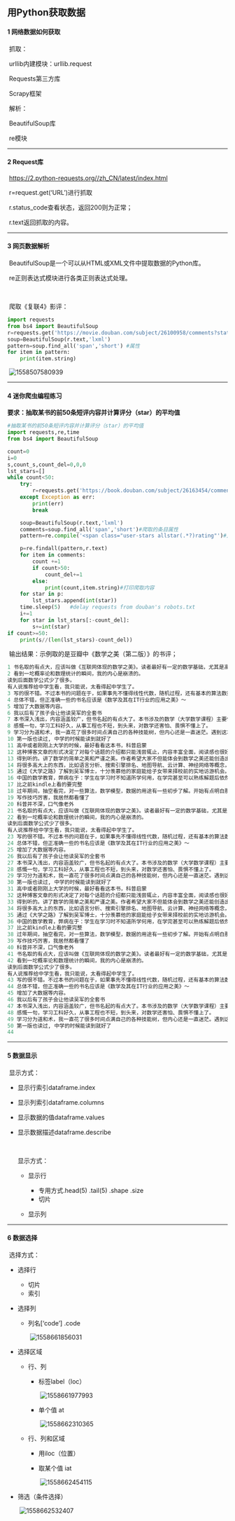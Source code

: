 ## 用Python获取数据

#### 1 网络数据如何获取

​		抓取：

​				urllib内建模块：urllib.request

​				Requests第三方库

​				Scrapy框架

​		解析：

​				BeautifulSoup库

​				re模块



------------

#### 2  Request库

​			<https://2.python-requests.org//zh_CN/latest/index.html>

​			r=request.get(‘URL’)进行抓取

​			r.status_code查看状态，返回200则为正常；

​			r.text返回抓取的内容。



------

#### 3  网页数据解析

​			BeautifulSoup是一个可以从HTML或XML文件中提取数据的Python库。

​			re正则表达式模块进行各类正则表达式处理。

​			

​			爬取《复联4》影评：

```python
import requests
from bs4 import BeautifulSoup
r=requests.get('https://movie.douban.com/subject/26100958/comments?status=P')
soup=BeautifulSoup(r.text,'lxml')
pattern=soup.find_all('span','short') #属性
for item in pattern:
    print(item.string)
```

​		![1558507580939](assets/1558507580939.png)



------------------

#### 4  迷你爬虫编程练习

​		**要求：抽取某书的前50条短评内容并计算评分（star）的平均值**

```python
#抽取某书的前50条短评内容并计算评分（star）的平均值
import requests,re,time
from bs4 import BeautifulSoup

count=0
i=0
s,count_s,count_del=0,0,0
lst_stars=[]
while count<50:
    try:
        r=requests.get('https://book.douban.com/subject/26163454/comments/hot')#请求地址
    except Exception as err:
        print(err)
        break

    soup=BeautifulSoup(r.text,'lxml')
    comments=soup.find_all('span','short')#爬取的条目属性
    pattern=re.compile('<span class="user-stars allstar(.*?)rating"')#正则表达式

    p=re.findall(pattern,r.text)
    for item in comments:
        count +=1
        if count>50:
            count_del+=1
        else:
            print(count,item.string)#打印爬取内容
    for star in p:
        lst_stars.append(int(star))
    time.sleep(5)   #delay requests from douban's robots.txt
    i+=1
    for star in lst_stars[:-count_del]:
        s+=int(star)
if count>=50:
    print(s//(len(lst_stars)-count_del))
```

​		输出结果：示例取的是豆瓣中《数学之美（第二版）》的书评；

```python
1 书名取的有点大，应该叫做《互联网体现的数学之美》。读者最好有一定的数学基础，尤其是高等数学，不然恐怕体会不了太多的美。
2 看到一坨概率论和数理统计的瞬间，我的内心是崩溃的。
读到后面数学公式少了很多。
有人说推荐给中学生看，我只能说，太看得起中学生了。
3 写的很不错。不过本书的问题在于，如果事先不懂得线性代数，随机过程，还有基本的算法数据结构以及计算机基础知识，那很难被科普到，如果事先懂了这些知识，才会觉得写的浅显易懂，如果是这种情况，那又没有读的必要了。不过科普书籍都有这类问题。
4 总体不错，但正准确一些的书名应该是《数学及其在IT行业的应用之美》～
5 增加了大数据等内容。
6 我以后有了孩子会让他读吴军的全套书
7 本书深入浅出，内容涵盖较广，但书名起的有点大了。本书涉及的数学（大学数学课程）主要包括概率论，统计学，马尔科夫链，图论，信息论，神经网络等，相对而言，以上仅是数学里的一小部分分支。除此之外，结合作者在 Google 的经历，用浅显易懂的语言解释了以上数学分支在文本挖掘（自然语言分析，分词，语义分析），网络爬虫，密码学，搜索引擎等工作原理，可为这些方面的入门之作，值得一读。
8 感慨一句，学习工科好久，从事工程也不短，到头来，对数学还害怕、畏惧不懂上了。
9 学习分为道和术，我一直花了很多时间点满自己的各种技能树，但内心还是一直迷茫。遇到这本书之后，才发现自己迷茫的原因。我忙于学习各种术，却疏于修炼道。
10 第一版也读过, 中学的时候能读到就好了
11 高中或者刚刚上大学的时候，最好看看这本书，科普启蒙
12 这种博客文章的形式决定了对每个话题的介绍都只能浅尝辄止，内容丰富全面，阅读感也很好，就是标题实在有欺诈的嫌疑。
13 得到听的。讲了数学的简单之美和严谨之美。作者希望大家不但能体会到数学之美还能创造出数学之美且从中受益。
14 将很多高大上的东西，比如语言分析、搜索引擎排名、地图导航、云计算、神经网络等概念，非常浅显易懂的说明了出来，隐藏在这些前沿科技的背后，往往只是一两个非常简单的数学公式，对，就是我们学过的那些：线性代数、贝叶斯公式、切比雪夫不等式等等。一位优秀的科学家能写出优秀的论文引领科技，而一位优秀的科普作家能将非常晦涩的概念深入浅出的表达出来，吴军博士就是这样子做的。
15 通过《大学之路》了解到吴军博士，十分羡慕他的家庭能给子女带来择校前的实地访游机会。不过我当时没有对《数学之美》和《浪潮之巅》产生兴趣，因为他的书籍名称都取得太大，使人没有办法直接通过标题来判断其内容。本书主要介绍Google采用的一些技术，尤其在搜索引擎领域，可见当时自然语言处理就已在业界大显身手，并非AI火爆促使NLP的崛起。比起PHY那些架在空中的知识，我认为业界的技术越来越得我心，因为它能直接被使用，因为它能直接带来价值，给人以便捷，给开发者以收益。
16 中国的数学教育，弊病在于：学生在学习时不知道所学何用，在学完甚至可以熟练解题后依然不知所学何用。这本书，在能读懂的基础上，越早让学生接触越好。
17 比之前kindle上看的要完整
18 过年期间，抽空看完，对一些算法，数学模型，数据的用途有一些初步了解。开始有点明白那些做算法的朋友都在干些什么了。下一本看《浪潮之巅》，之后再回头好好了解里面的推导细节。
19 写作技巧厉害，我居然都看懂了
20 科普并不深，口气像老外
21 书名取的有点大，应该叫做《互联网体现的数学之美》。读者最好有一定的数学基础，尤其是高等数学，不然恐怕体会不了太多的美。
22 看到一坨概率论和数理统计的瞬间，我的内心是崩溃的。
读到后面数学公式少了很多。
有人说推荐给中学生看，我只能说，太看得起中学生了。
23 写的很不错。不过本书的问题在于，如果事先不懂得线性代数，随机过程，还有基本的算法数据结构以及计算机基础知识，那很难被科普到，如果事先懂了这些知识，才会觉得写的浅显易懂，如果是这种情况，那又没有读的必要了。不过科普书籍都有这类问题。
24 总体不错，但正准确一些的书名应该是《数学及其在IT行业的应用之美》～
25 增加了大数据等内容。
26 我以后有了孩子会让他读吴军的全套书
27 本书深入浅出，内容涵盖较广，但书名起的有点大了。本书涉及的数学（大学数学课程）主要包括概率论，统计学，马尔科夫链，图论，信息论，神经网络等，相对而言，以上仅是数学里的一小部分分支。除此之外，结合作者在 Google 的经历，用浅显易懂的语言解释了以上数学分支在文本挖掘（自然语言分析，分词，语义分析），网络爬虫，密码学，搜索引擎等工作原理，可为这些方面的入门之作，值得一读。
28 感慨一句，学习工科好久，从事工程也不短，到头来，对数学还害怕、畏惧不懂上了。
29 学习分为道和术，我一直花了很多时间点满自己的各种技能树，但内心还是一直迷茫。遇到这本书之后，才发现自己迷茫的原因。我忙于学习各种术，却疏于修炼道。
30 第一版也读过, 中学的时候能读到就好了
31 高中或者刚刚上大学的时候，最好看看这本书，科普启蒙
32 这种博客文章的形式决定了对每个话题的介绍都只能浅尝辄止，内容丰富全面，阅读感也很好，就是标题实在有欺诈的嫌疑。
33 得到听的。讲了数学的简单之美和严谨之美。作者希望大家不但能体会到数学之美还能创造出数学之美且从中受益。
34 将很多高大上的东西，比如语言分析、搜索引擎排名、地图导航、云计算、神经网络等概念，非常浅显易懂的说明了出来，隐藏在这些前沿科技的背后，往往只是一两个非常简单的数学公式，对，就是我们学过的那些：线性代数、贝叶斯公式、切比雪夫不等式等等。一位优秀的科学家能写出优秀的论文引领科技，而一位优秀的科普作家能将非常晦涩的概念深入浅出的表达出来，吴军博士就是这样子做的。
35 通过《大学之路》了解到吴军博士，十分羡慕他的家庭能给子女带来择校前的实地访游机会。不过我当时没有对《数学之美》和《浪潮之巅》产生兴趣，因为他的书籍名称都取得太大，使人没有办法直接通过标题来判断其内容。本书主要介绍Google采用的一些技术，尤其在搜索引擎领域，可见当时自然语言处理就已在业界大显身手，并非AI火爆促使NLP的崛起。比起PHY那些架在空中的知识，我认为业界的技术越来越得我心，因为它能直接被使用，因为它能直接带来价值，给人以便捷，给开发者以收益。
36 中国的数学教育，弊病在于：学生在学习时不知道所学何用，在学完甚至可以熟练解题后依然不知所学何用。这本书，在能读懂的基础上，越早让学生接触越好。
37 比之前kindle上看的要完整
38 过年期间，抽空看完，对一些算法，数学模型，数据的用途有一些初步了解。开始有点明白那些做算法的朋友都在干些什么了。下一本看《浪潮之巅》，之后再回头好好了解里面的推导细节。
39 写作技巧厉害，我居然都看懂了
40 科普并不深，口气像老外
41 书名取的有点大，应该叫做《互联网体现的数学之美》。读者最好有一定的数学基础，尤其是高等数学，不然恐怕体会不了太多的美。
42 看到一坨概率论和数理统计的瞬间，我的内心是崩溃的。
读到后面数学公式少了很多。
有人说推荐给中学生看，我只能说，太看得起中学生了。
43 写的很不错。不过本书的问题在于，如果事先不懂得线性代数，随机过程，还有基本的算法数据结构以及计算机基础知识，那很难被科普到，如果事先懂了这些知识，才会觉得写的浅显易懂，如果是这种情况，那又没有读的必要了。不过科普书籍都有这类问题。
44 总体不错，但正准确一些的书名应该是《数学及其在IT行业的应用之美》～
45 增加了大数据等内容。
46 我以后有了孩子会让他读吴军的全套书
47 本书深入浅出，内容涵盖较广，但书名起的有点大了。本书涉及的数学（大学数学课程）主要包括概率论，统计学，马尔科夫链，图论，信息论，神经网络等，相对而言，以上仅是数学里的一小部分分支。除此之外，结合作者在 Google 的经历，用浅显易懂的语言解释了以上数学分支在文本挖掘（自然语言分析，分词，语义分析），网络爬虫，密码学，搜索引擎等工作原理，可为这些方面的入门之作，值得一读。
48 感慨一句，学习工科好久，从事工程也不短，到头来，对数学还害怕、畏惧不懂上了。
49 学习分为道和术，我一直花了很多时间点满自己的各种技能树，但内心还是一直迷茫。遇到这本书之后，才发现自己迷茫的原因。我忙于学习各种术，却疏于修炼道。
50 第一版也读过, 中学的时候能读到就好了
44
```



------------

#### 5  数据显示

​		显示方式：

   - 显示行索引dataframe.index

   - 显示列索引dataframe.columns

   - 显示数据的值dataframe.values

   - 显示数据描述dataframe.describe

     ​	

     显示方式：

     - 显示行
       - 专用方式.head(5)	.tail(5)	.shape	.size
       - 切片

     - 显示列



------------------

#### 6  数据选择

​		选择方式：

  - 选择行

    - 切片
    - 索引

  - 选择列

      - 列名[‘code’]	.code

        ​	![1558661856031](assets/1558661856031.png)

  - 选择区域

      - 行、列

          - 标签label（loc）

            ​	![1558661977993](assets/1558661977993.png)

        - 单个值 at

          ​	![1558662310365](assets/1558662310365.png)

    - 行、列和区域

      - 用iloc（位置）

      - 取某个值 iat

        ​	![1558662454115](assets/1558662454115.png)

  - 筛选（条件选择）

    ​	![1558662532407](assets/1558662532407.png)



















